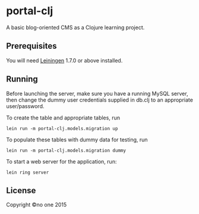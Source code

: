 # portal-clj

A basic blog-oriented CMS as a Clojure learning project.

## Prerequisites

You will need [Leiningen][1] 1.7.0 or above installed.

[1]: https://github.com/technomancy/leiningen

## Running

Before launching the server, make sure you have a running MySQL server, 
then change the dummy user credentials supplied in db.clj to an appropriate user/password.

To create the table and appropriate tables, run

    lein run -m portal-clj.models.migration up

To populate these tables with dummy data for testing, run

    lein run -m portal-clj.models.migration dummy

To start a web server for the application, run:

    lein ring server

## License

Copyright ©no one 2015
